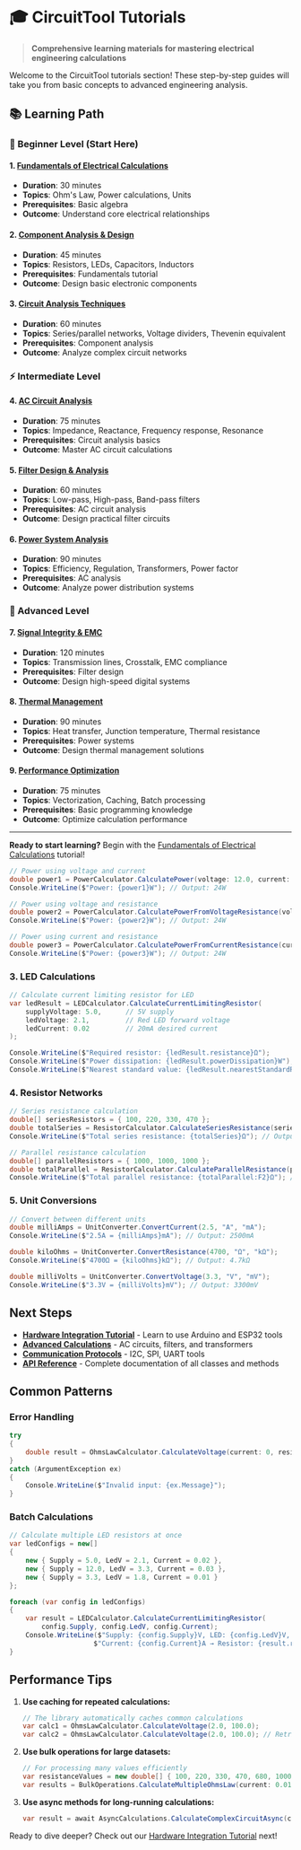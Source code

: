 # 🎓 CircuitTool Tutorials

> **Comprehensive learning materials for mastering electrical engineering calculations**

Welcome to the CircuitTool tutorials section! These step-by-step guides will take you from basic concepts to advanced engineering analysis.

## 📚 Learning Path

### 🎯 Beginner Level (Start Here)

#### 1. [Fundamentals of Electrical Calculations](fundamentals.md)
- **Duration**: 30 minutes
- **Topics**: Ohm's Law, Power calculations, Units
- **Prerequisites**: Basic algebra
- **Outcome**: Understand core electrical relationships

#### 2. [Component Analysis & Design](components.md)  
- **Duration**: 45 minutes
- **Topics**: Resistors, LEDs, Capacitors, Inductors
- **Prerequisites**: Fundamentals tutorial
- **Outcome**: Design basic electronic components

#### 3. [Circuit Analysis Techniques](circuits.md)
- **Duration**: 60 minutes  
- **Topics**: Series/parallel networks, Voltage dividers, Thevenin equivalent
- **Prerequisites**: Component analysis
- **Outcome**: Analyze complex circuit networks

### ⚡ Intermediate Level

#### 4. [AC Circuit Analysis](ac-analysis.md)
- **Duration**: 75 minutes
- **Topics**: Impedance, Reactance, Frequency response, Resonance
- **Prerequisites**: Circuit analysis basics
- **Outcome**: Master AC circuit calculations

#### 5. [Filter Design & Analysis](filters.md)
- **Duration**: 60 minutes
- **Topics**: Low-pass, High-pass, Band-pass filters
- **Prerequisites**: AC circuit analysis
- **Outcome**: Design practical filter circuits

#### 6. [Power System Analysis](power-systems.md)
- **Duration**: 90 minutes
- **Topics**: Efficiency, Regulation, Transformers, Power factor
- **Prerequisites**: AC analysis
- **Outcome**: Analyze power distribution systems

### 🚀 Advanced Level

#### 7. [Signal Integrity & EMC](signal-integrity.md)
- **Duration**: 120 minutes
- **Topics**: Transmission lines, Crosstalk, EMC compliance
- **Prerequisites**: Filter design
- **Outcome**: Design high-speed digital systems

#### 8. [Thermal Management](thermal-analysis.md)
- **Duration**: 90 minutes
- **Topics**: Heat transfer, Junction temperature, Thermal resistance
- **Prerequisites**: Power systems
- **Outcome**: Design thermal management solutions

#### 9. [Performance Optimization](performance.md)
- **Duration**: 75 minutes
- **Topics**: Vectorization, Caching, Batch processing
- **Prerequisites**: Basic programming knowledge
- **Outcome**: Optimize calculation performance

---

**Ready to start learning?** Begin with the [Fundamentals of Electrical Calculations](fundamentals.md) tutorial!

```csharp
// Power using voltage and current
double power1 = PowerCalculator.CalculatePower(voltage: 12.0, current: 2.0);
Console.WriteLine($"Power: {power1}W"); // Output: 24W

// Power using voltage and resistance
double power2 = PowerCalculator.CalculatePowerFromVoltageResistance(voltage: 12.0, resistance: 6.0);
Console.WriteLine($"Power: {power2}W"); // Output: 24W

// Power using current and resistance
double power3 = PowerCalculator.CalculatePowerFromCurrentResistance(current: 2.0, resistance: 6.0);
Console.WriteLine($"Power: {power3}W"); // Output: 24W
```

### 3. LED Calculations

```csharp
// Calculate current limiting resistor for LED
var ledResult = LEDCalculator.CalculateCurrentLimitingResistor(
    supplyVoltage: 5.0,      // 5V supply
    ledVoltage: 2.1,         // Red LED forward voltage
    ledCurrent: 0.02         // 20mA desired current
);

Console.WriteLine($"Required resistor: {ledResult.resistance}Ω");
Console.WriteLine($"Power dissipation: {ledResult.powerDissipation}W");
Console.WriteLine($"Nearest standard value: {ledResult.nearestStandardResistor}Ω");
```

### 4. Resistor Networks

```csharp
// Series resistance calculation
double[] seriesResistors = { 100, 220, 330, 470 };
double totalSeries = ResistorCalculator.CalculateSeriesResistance(seriesResistors);
Console.WriteLine($"Total series resistance: {totalSeries}Ω"); // Output: 1120Ω

// Parallel resistance calculation
double[] parallelResistors = { 1000, 1000, 1000 };
double totalParallel = ResistorCalculator.CalculateParallelResistance(parallelResistors);
Console.WriteLine($"Total parallel resistance: {totalParallel:F2}Ω"); // Output: 333.33Ω
```

### 5. Unit Conversions

```csharp
// Convert between different units
double milliAmps = UnitConverter.ConvertCurrent(2.5, "A", "mA");
Console.WriteLine($"2.5A = {milliAmps}mA"); // Output: 2500mA

double kiloOhms = UnitConverter.ConvertResistance(4700, "Ω", "kΩ");
Console.WriteLine($"4700Ω = {kiloOhms}kΩ"); // Output: 4.7kΩ

double milliVolts = UnitConverter.ConvertVoltage(3.3, "V", "mV");
Console.WriteLine($"3.3V = {milliVolts}mV"); // Output: 3300mV
```

## Next Steps

- **[Hardware Integration Tutorial](hardware-tutorial.md)** - Learn to use Arduino and ESP32 tools
- **[Advanced Calculations](advanced-tutorial.md)** - AC circuits, filters, and transformers
- **[Communication Protocols](communication-tutorial.md)** - I2C, SPI, UART tools
- **[API Reference](../api/index.md)** - Complete documentation of all classes and methods

## Common Patterns

### Error Handling

```csharp
try
{
    double result = OhmsLawCalculator.CalculateVoltage(current: 0, resistance: 100);
}
catch (ArgumentException ex)
{
    Console.WriteLine($"Invalid input: {ex.Message}");
}
```

### Batch Calculations

```csharp
// Calculate multiple LED resistors at once
var ledConfigs = new[]
{
    new { Supply = 5.0, LedV = 2.1, Current = 0.02 },
    new { Supply = 12.0, LedV = 3.3, Current = 0.03 },
    new { Supply = 3.3, LedV = 1.8, Current = 0.01 }
};

foreach (var config in ledConfigs)
{
    var result = LEDCalculator.CalculateCurrentLimitingResistor(
        config.Supply, config.LedV, config.Current);
    Console.WriteLine($"Supply: {config.Supply}V, LED: {config.LedV}V, " +
                     $"Current: {config.Current}A → Resistor: {result.resistance}Ω");
}
```

## Performance Tips

1. **Use caching for repeated calculations:**
   ```csharp
   // The library automatically caches common calculations
   var calc1 = OhmsLawCalculator.CalculateVoltage(2.0, 100.0);
   var calc2 = OhmsLawCalculator.CalculateVoltage(2.0, 100.0); // Retrieved from cache
   ```

2. **Use bulk operations for large datasets:**
   ```csharp
   // For processing many values efficiently
   var resistanceValues = new double[] { 100, 220, 330, 470, 680, 1000 };
   var results = BulkOperations.CalculateMultipleOhmsLaw(current: 0.01, resistanceValues);
   ```

3. **Use async methods for long-running calculations:**
   ```csharp
   var result = await AsyncCalculations.CalculateComplexCircuitAsync(circuitData);
   ```

Ready to dive deeper? Check out our [Hardware Integration Tutorial](hardware-tutorial.md) next!
